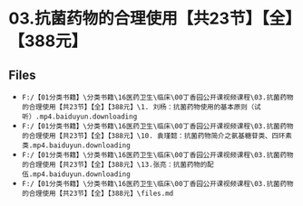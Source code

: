 # 03.抗菌药物的合理使用【共23节】【全】【388元】

## Files

- `F:/【01分类书籍】\分类书籍\16医药卫生\临床\00丁香园公开课视频课程\03.抗菌药物的合理使用【共23节】【全】【388元】\1. 刘杨：抗菌药物使用的基本原则（试听）.mp4.baiduyun.downloading`
- `F:/【01分类书籍】\分类书籍\16医药卫生\临床\00丁香园公开课视频课程\03.抗菌药物的合理使用【共23节】【全】【388元】\10. 袁瑾懿：抗菌药物简介之氨基糖苷类、四环素类.mp4.baiduyun.downloading`
- `F:/【01分类书籍】\分类书籍\16医药卫生\临床\00丁香园公开课视频课程\03.抗菌药物的合理使用【共23节】【全】【388元】\13.张亮：抗菌药物的配伍.mp4.baiduyun.downloading`
- `F:/【01分类书籍】\分类书籍\16医药卫生\临床\00丁香园公开课视频课程\03.抗菌药物的合理使用【共23节】【全】【388元】\files.md`
